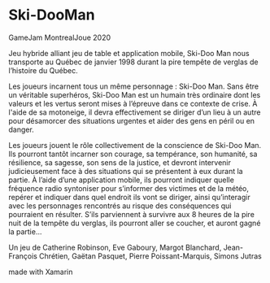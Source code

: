 # Ski-DooMan
GameJam MontrealJoue 2020


Jeu hybride alliant jeu de table et application mobile, Ski-Doo Man nous transporte au Québec de janvier 1998 durant la pire tempête de verglas de l’histoire du Québec. 

Les joueurs incarnent tous un même personnage : Ski-Doo Man. Sans être un
véritable superhéros, Ski-Doo Man est un humain très ordinaire dont les valeurs et
les vertus seront mises à l’épreuve dans ce contexte de crise. À l'aide de sa
motoneige, il devra effectivement se diriger d’un lieu à un autre pour désamorcer des
situations urgentes et aider des gens en péril ou en danger.

Les joueurs jouent le rôle collectivement de la conscience de Ski-Doo Man. Ils
pourront tantôt incarner son courage, sa tempérance, son humanité, sa
résilience, sa sagesse, son sens de la justice, et devront intervenir judicieusement
face à des situations qui se présentent à eux durant la partie. À l’aide d’une
application mobile, ils pourront indiquer quelle fréquence radio syntoniser pour
s’informer des victimes et de la météo, repérer et indiquer dans quel endroit ils vont
se diriger, ainsi qu’interagir avec les personnages rencontrés au risque des
conséquences qui pourraient en résulter. S’ils parviennent à survivre aux 8 heures de la pire nuit de la tempête du verglas, ils pourront aller se coucher, et auront gagné la partie...

Un jeu de Catherine Robinson, Eve Gaboury, Margot Blanchard, Jean-François Chrétien, Gaëtan Pasquet, Pierre Poissant-Marquis, Simons Jutras

made with Xamarin


